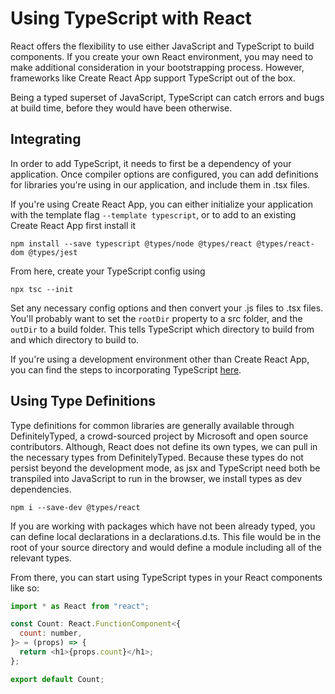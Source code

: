# Using TypeScript with React

React offers the flexibility to use either JavaScript and TypeScript to build components. If you create your own React environment, you may need to make additional consideration in your bootstrapping process. However, frameworks like Create React App support TypeScript out of the box.

Being a typed superset of JavaScript, TypeScript can catch errors and bugs at build time, before they would have been otherwise.

## Integrating

In order to add TypeScript, it needs to first be a dependency of your application. Once compiler options are configured, you can add definitions for libraries you're using in our application, and include them in .tsx files.

If you're using Create React App, you can either initialize your application with the template flag `--template typescript`, or to add to an existing Create React App first install it

```
npm install --save typescript @types/node @types/react @types/react-dom @types/jest
```

From here, create your TypeScript config using

```
npx tsc --init
```

Set any necessary config options and then convert your .js files to .tsx files. You'll probably want to set the `rootDir` property to a src folder, and the `outDir` to a build folder. This tells TypeScript which directory to build from and which directory to build to.

If you're using a development environment other than Create React App, you can find the steps to incorporating TypeScript [here](https://reactjs.org/docs/static-type-checking.html#adding-typescript-to-a-project).

## Using Type Definitions

Type definitions for common libraries are generally available through DefinitelyTyped, a crowd-sourced project by Microsoft and open source contributors. Although, React does not define its own types, we can pull in the necessary types from DefinitelyTyped. Because these types do not persist beyond the development mode, as jsx and TypeScript need both be transpiled into JavaScript to run in the browser, we install types as dev dependencies.

```
npm i --save-dev @types/react
```

If you are working with packages which have not been already typed, you can define local declarations in a declarations.d.ts. This file would be in the root of your source directory and would define a module including all of the relevant types.

From there, you can start using TypeScript types in your React components like so:

```javascript
import * as React from "react";

const Count: React.FunctionComponent<{
  count: number,
}> = (props) => {
  return <h1>{props.count}</h1>;
};

export default Count;
```
